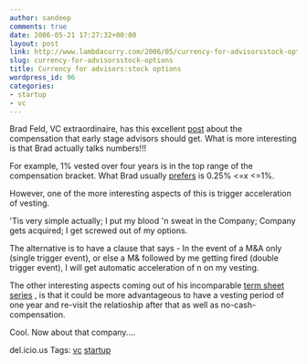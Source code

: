```yaml
---
author: sandeep
comments: true
date: 2006-05-21 17:27:32+00:00
layout: post
link: http://www.lambdacurry.com/2006/05/currency-for-advisorsstock-options/
slug: currency-for-advisorsstock-options
title: Currency for advisors:stock options
wordpress_id: 96
categories:
- startup
- vc
---
```


Brad Feld, VC extraordinaire, has this excellent [post](http://www.feld.com/blog/archives/001710.html) about the compensation that early stage advisors should get. What is more interesting is that Brad actually talks numbers!!!

For example, 1% vested over four years is in the top range of the compensation bracket. What Brad usually [prefers](http://www.feld.com/blog/archives/000339.html) is 0.25% <=x <=1%.  

However, one of the more interesting aspects of this is trigger acceleration of vesting. 

'Tis very simple actually; I put my blood 'n sweat in the Company; Company gets acquired; I get screwed out of my options.

The alternative is to have a clause that says - In the event of a M&A only (single trigger event), or else a M& followed by me getting fired (double trigger event), I will get automatic acceleration of n on my vesting.

The other interesting aspects coming out of his incomparable [term sheet series](http://www.feld.com/blog/archives/term_sheet/index.html) , is that it could be more advantageous to have a vesting period of one year and re-visit the relatioship after that as well as no-cash-compensation.

Cool. Now about that company.... 

del.icio.us Tags: [vc](http://del.icio.us/sss8ue/vc) [startup](http://del.icio.us/sss8ue/startup)
